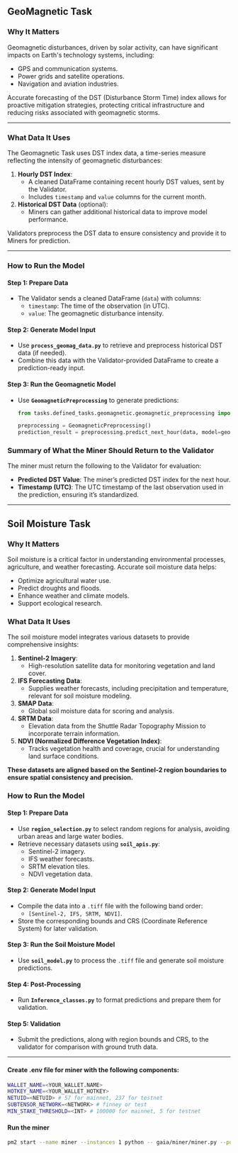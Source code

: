 ## GeoMagnetic Task

### Why It Matters
Geomagnetic disturbances, driven by solar activity, can have significant impacts on Earth's technology systems, including:
- GPS and communication systems.
- Power grids and satellite operations.
- Navigation and aviation industries.

Accurate forecasting of the DST (Disturbance Storm Time) index allows for proactive mitigation strategies, protecting critical infrastructure and reducing risks associated with geomagnetic storms.

---

### What Data It Uses
The Geomagnetic Task uses DST index data, a time-series measure reflecting the intensity of geomagnetic disturbances:
1. **Hourly DST Index**:
   - A cleaned DataFrame containing recent hourly DST values, sent by the Validator.
   - Includes `timestamp` and `value` columns for the current month.
2. **Historical DST Data** (optional):
   - Miners can gather additional historical data to improve model performance.

Validators preprocess the DST data to ensure consistency and provide it to Miners for prediction.

---

### How to Run the Model

#### Step 1: Prepare Data
- The Validator sends a cleaned DataFrame (`data`) with columns:
  - `timestamp`: The time of the observation (in UTC).
  - `value`: The geomagnetic disturbance intensity.

#### Step 2: Generate Model Input
- Use **`process_geomag_data.py`** to retrieve and preprocess historical DST data (if needed).
- Combine this data with the Validator-provided DataFrame to create a prediction-ready input.

#### Step 3: Run the Geomagnetic Model
- Use **`GeomagneticPreprocessing`** to generate predictions:
  ```python
  from tasks.defined_tasks.geomagnetic.geomagnetic_preprocessing import GeomagneticPreprocessing

  preprocessing = GeomagneticPreprocessing()
  prediction_result = preprocessing.predict_next_hour(data, model=geomag_model)


### Summary of What the Miner Should Return to the Validator

The miner must return the following to the Validator for evaluation:

- **Predicted DST Value**: The miner’s predicted DST index for the next hour.
- **Timestamp (UTC)**: The UTC timestamp of the last observation used in the prediction, ensuring it’s standardized.

---

## Soil Moisture Task

### Why It Matters
Soil moisture is a critical factor in understanding environmental processes, agriculture, and weather forecasting. 
Accurate soil moisture data helps: 
- Optimize agricultural water use.
- Predict droughts and floods.
- Enhance weather and climate models.
- Support ecological research.

### What Data It Uses
The soil moisture model integrates various datasets to provide comprehensive insights:
1. **Sentinel-2 Imagery**:
   - High-resolution satellite data for monitoring vegetation and land cover.
2. **IFS Forecasting Data**:
   - Supplies weather forecasts, including precipitation and temperature, relevant for soil moisture modeling.
3. **SMAP Data**:
   - Global soil moisture data for scoring and analysis.
4. **SRTM Data**:
   - Elevation data from the Shuttle Radar Topography Mission to incorporate terrain information.
5. **NDVI (Normalized Difference Vegetation Index)**:
   - Tracks vegetation health and coverage, crucial for understanding land surface conditions.

**These datasets are aligned based on the Sentinel-2 region boundaries to ensure spatial consistency and precision.**

### How to Run the Model

#### Step 1: Prepare Data
- Use **`region_selection.py`** to select random regions for analysis, avoiding urban areas and large water bodies.
- Retrieve necessary datasets using **`soil_apis.py`**:
  - Sentinel-2 imagery.
  - IFS weather forecasts.
  - SRTM elevation tiles.
  - NDVI vegetation data.

#### Step 2: Generate Model Input
- Compile the data into a `.tiff` file with the following band order:
  - `[Sentinel-2, IFS, SRTM, NDVI]`.
- Store the corresponding bounds and CRS (Coordinate Reference System) for later validation.

#### Step 3: Run the Soil Moisture Model
- Use **`soil_model.py`** to process the `.tiff` file and generate soil moisture predictions.

#### Step 4: Post-Processing
- Run **`Inference_classes.py`** to format predictions and prepare them for validation.

#### Step 5: Validation
- Submit the predictions, along with region bounds and CRS, to the validator for comparison with ground truth data.


---

#### Create .env file for miner with the following components:
```bash
WALLET_NAME=<YOUR_WALLET.NAME>
HOTKEY_NAME=<YOUR_WALLET_HOTKEY>
NETUID=<NETUID> # 57 for mainnet, 237 for testnet
SUBTENSOR_NETWORK=<NETWORK> # finney or test
MIN_STAKE_THRESHOLD=<INT> # 100000 for mainnet, 5 for testnet
```

#### Run the miner
```bash
pm2 start --name miner --instances 1 python -- gaia/miner/miner.py --port <INTERNAL PORT, the one you set as the forwarding port in the nginx config>
```
